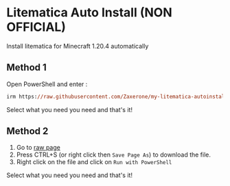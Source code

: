 # Litematica Auto Install (NON OFFICIAL)
Install litematica for Minecraft 1.20.4 automatically
## Method 1
Open PowerShell and enter :

```ps
irm https://raw.githubusercontent.com/Zaxerone/my-litematica-autoinstall/main/install.ps1 | iex
```
Select what you need you need and that's it!

## Method 2

1. Go to [raw page](https://raw.githubusercontent.com/Zaxerone/my-litematica-autoinstall/refs/heads/main/install.ps1)
2. Press CTRL+S (or right click then `Save Page As`) to download the file.
3. Right click on the file and click on `Run with PowerShell`

Select what you need you need and that's it!
